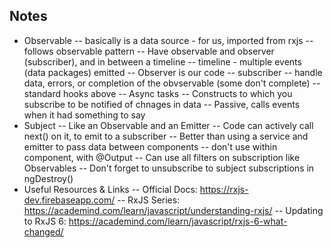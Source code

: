 
## Notes
- Observable
    -- basically is a data source - for us, imported from rxjs
    -- follows observable pattern
    -- Have observable and observer (subscriber), and in between a timeline
    -- timeline - multiple events (data packages) emitted
    -- Observer is our code -- subscriber
        -- handle data, errors, or completion of the obvservable (some don't complete)
        -- standard hooks above
    -- Async tasks
    -- Constructs to which you subscribe to be notified of chnages in data
    -- Passive, calls events when it had something to say
- Subject
    -- Like an Observable and an Emitter
    -- Code can actively call next() on it, to emit to a subscriber
    -- Better than using a service and emitter to pass data between components
        -- don't use within component, with @Output
    -- Can use all filters on subscription like Observables
    -- Don't forget to unsubscribe to subject subscriptions in ngDestroy()
- Useful Resources & Links
    -- Official Docs: https://rxjs-dev.firebaseapp.com/
    -- RxJS Series: https://academind.com/learn/javascript/understanding-rxjs/
    -- Updating to RxJS 6: https://academind.com/learn/javascript/rxjs-6-what-changed/

